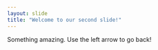 ```yaml
---
layout: slide
title: "Welcome to our second slide!"
---
```

Something amazing.
Use the left arrow to go back!
